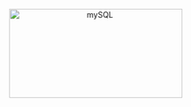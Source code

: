 
<p align="center">
<a data-flickr-embed="true" href="https://www.flickr.com/photos/197661703@N05/53077117078/in/dateposted-public/" title="mySQL"><img src="https://live.staticflickr.com/65535/53077117078_7bd9787464_o.png" width="313" height="161" alt="mySQL"/></a>

</p>
